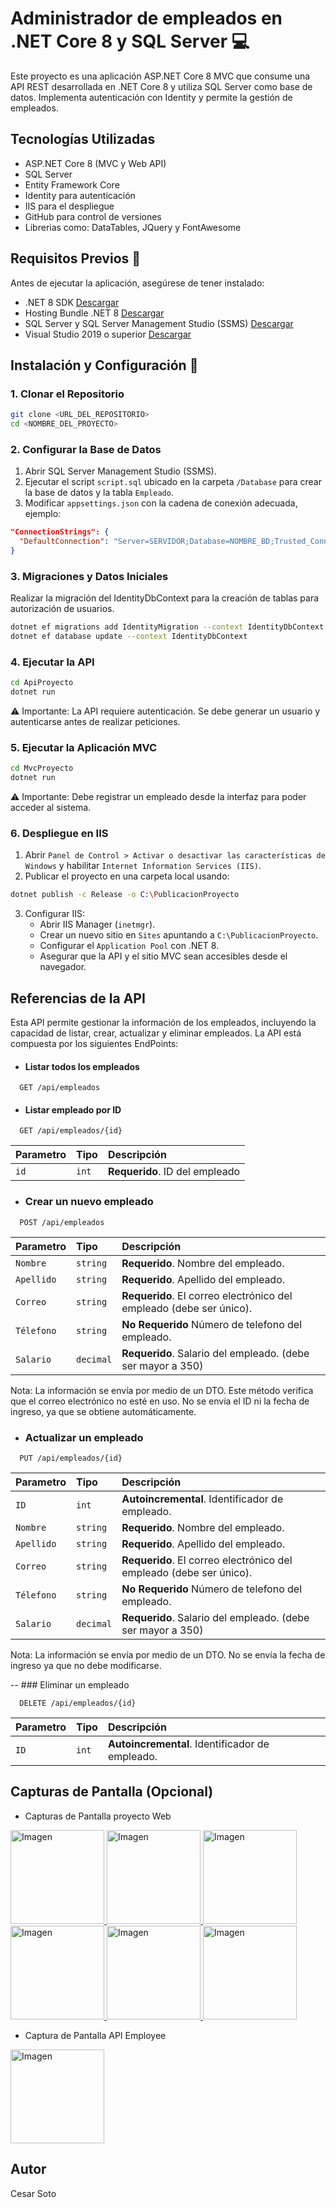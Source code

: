 # Administrador de empleados en .NET Core 8 y SQL Server  💻

Este proyecto es una aplicación ASP.NET Core 8 MVC que consume una API REST desarrollada en .NET Core 8 y utiliza SQL Server como base de datos. Implementa autenticación con Identity y permite la gestión de empleados.

## Tecnologías Utilizadas
- ASP.NET Core 8 (MVC y Web API)
- SQL Server
- Entity Framework Core
- Identity para autenticación
- IIS para el despliegue
- GitHub para control de versiones
- Librerias como: DataTables, JQuery y FontAwesome

## Requisitos Previos 📃
Antes de ejecutar la aplicación, asegúrese de tener instalado:
- .NET 8 SDK [Descargar](https://dotnet.microsoft.com/en-us/download/dotnet/8.0)
- Hosting Bundle .NET 8 [Descargar](https://dotnet.microsoft.com/en-us/download/dotnet/8.0)
- SQL Server y SQL Server Management Studio (SSMS) [Descargar](https://learn.microsoft.com/en-us/ssms/download-sql-server-management-studio-ssms)
- Visual Studio 2019 o superior [Descargar](https://visualstudio.microsoft.com/es/vs/)

## Instalación y Configuración 🚀
### 1. Clonar el Repositorio
```sh
git clone <URL_DEL_REPOSITORIO>
cd <NOMBRE_DEL_PROYECTO>
```

### 2. Configurar la Base de Datos
1. Abrir SQL Server Management Studio (SSMS).
2. Ejecutar el script `script.sql` ubicado en la carpeta `/Database` para crear la base de datos y la tabla `Empleado`.
3. Modificar `appsettings.json` con la cadena de conexión adecuada, ejemplo:
```json
"ConnectionStrings": {
  "DefaultConnection": "Server=SERVIDOR;Database=NOMBRE_BD;Trusted_Connection=True;TrustServerCertificate=True;"
}
```

### 3. Migraciones y Datos Iniciales
Realizar la migración del IdentityDbContext para la creación de tablas para autorización de usuarios.
```sh
dotnet ef migrations add IdentityMigration --context IdentityDbContext
dotnet ef database update --context IdentityDbContext
```

### 4. Ejecutar la API
```sh
cd ApiProyecto
dotnet run
```
⚠️ Importante: La API requiere autenticación. Se debe generar un usuario y autenticarse antes de realizar peticiones.

### 5. Ejecutar la Aplicación MVC
```sh
cd MvcProyecto
dotnet run
```
⚠️ Importante: Debe registrar un empleado desde la interfaz para poder acceder al sistema.

### 6. Despliegue en IIS
1. Abrir `Panel de Control > Activar o desactivar las características de Windows` y habilitar `Internet Information Services (IIS)`.
2. Publicar el proyecto en una carpeta local usando:
```sh
dotnet publish -c Release -o C:\PublicacionProyecto
```
3. Configurar IIS:
   - Abrir IIS Manager (`inetmgr`).
   - Crear un nuevo sitio en `Sites` apuntando a `C:\PublicacionProyecto`.
   - Configurar el `Application Pool` con .NET 8.
   - Asegurar que la API y el sitio MVC sean accesibles desde el navegador.

## Referencias de la API
Esta API permite gestionar la información de los empleados, incluyendo la capacidad de listar, crear, actualizar y eliminar empleados.
La API está compuesta por los siguientes EndPoints:
- #### Listar todos los empleados

```
  GET /api/empleados
```

- #### Listar empleado por ID

```
  GET /api/empleados/{id}
```

| Parametro | Tipo     | Descripción                       |
| :-------- | :------- | :-------------------------------- |
| `id`      | `int`    | **Requerido**. ID del empleado    |

- ### Crear un nuevo empleado

```
  POST /api/empleados
```
| Parametro   | Tipo      | Descripción                                                        |
| :---------- | :-------- | :----------------------------------------------------------------- |
| `Nombre`	  | `string`  | **Requerido**. Nombre del empleado.                                |
| `Apellido`	| `string`  | **Requerido**. Apellido del empleado.                              |
| `Correo`	  | `string`  | **Requerido**. El correo electrónico del empleado (debe ser único).|
| `Télefono`	| `string`  | **No Requerido** Número de telefono del empleado.                  |
| `Salario`  	| `decimal` | **Requerido**. Salario del empleado. (debe ser mayor a 350)        |

Nota: 
La información se envía por medio de un DTO. Este método verifica que el correo electrónico no esté en uso. No se envía el ID ni la fecha de ingreso, ya que se obtiene automáticamente.

- ### Actualizar un empleado

```
  PUT /api/empleados/{id}
```
| Parametro   | Tipo      | Descripción                                                        |
| :---------- | :-------- | :----------------------------------------------------------------- |
| `ID`	      | `int`     | **Autoincremental**. Identificador de empleado.                    |
| `Nombre`	  | `string`  | **Requerido**. Nombre del empleado.                                |
| `Apellido`	| `string`  | **Requerido**. Apellido del empleado.                              |
| `Correo`	  | `string`  | **Requerido**. El correo electrónico del empleado (debe ser único).|
| `Télefono`	| `string`  | **No Requerido** Número de telefono del empleado.                  |
| `Salario`  	| `decimal` | **Requerido**. Salario del empleado. (debe ser mayor a 350)        |

Nota: La información se envía por medio de un DTO. No se envía la fecha de ingreso ya que no debe modificarse.

-- ### Eliminar un empleado

```
  DELETE /api/empleados/{id} 
```
| Parametro   | Tipo      | Descripción                                                        |
| :---------- | :-------- | :----------------------------------------------------------------- |
| `ID`	      | `int`     | **Autoincremental**. Identificador de empleado.                    |


## Capturas de Pantalla (Opcional)
- Capturas de Pantalla proyecto Web
<a href="https://github.com/user-attachments/assets/e5e58332-39b5-406a-8529-6092c1c0dc7b" target="_blank">
  <img src="https://github.com/user-attachments/assets/e5e58332-39b5-406a-8529-6092c1c0dc7b" alt="Imagen" width="150"/>
</a>
<a href="https://github.com/user-attachments/assets/8fa8fb1f-ed9f-4746-a28b-443c325b87eb" target="_blank">
  <img src="https://github.com/user-attachments/assets/8fa8fb1f-ed9f-4746-a28b-443c325b87eb" alt="Imagen" width="150"/>
</a>
<a href="https://github.com/user-attachments/assets/5d94dc0d-b8ca-477c-9856-ce32334df291" target="_blank">
  <img src="https://github.com/user-attachments/assets/5d94dc0d-b8ca-477c-9856-ce32334df291" alt="Imagen" width="150"/>
</a>
<a href="https://github.com/user-attachments/assets/231574fe-2dec-46b8-8b01-4599a8004099" target="_blank">
  <img src="https://github.com/user-attachments/assets/231574fe-2dec-46b8-8b01-4599a8004099" alt="Imagen" width="150"/>
</a>
<a href="https://github.com/user-attachments/assets/02986b74-9eb9-485d-ba25-47893652f28c" target="_blank">
  <img src="https://github.com/user-attachments/assets/02986b74-9eb9-485d-ba25-47893652f28c" alt="Imagen" width="150"/>
</a>
<a href="https://github.com/user-attachments/assets/40d8265e-e293-4035-b333-4ffa6ca3026c" target="_blank">
  <img src="https://github.com/user-attachments/assets/40d8265e-e293-4035-b333-4ffa6ca3026c" alt="Imagen" width="150"/>
</a>

- Captura de Pantalla API Employee
<a href="https://github.com/user-attachments/assets/484d23ce-02b3-454e-b9f7-bb28f0383af6" target="_blank">
  <img src="https://github.com/user-attachments/assets/484d23ce-02b3-454e-b9f7-bb28f0383af6" alt="Imagen" width="150"/>
</a>

## Autor
Cesar Soto
